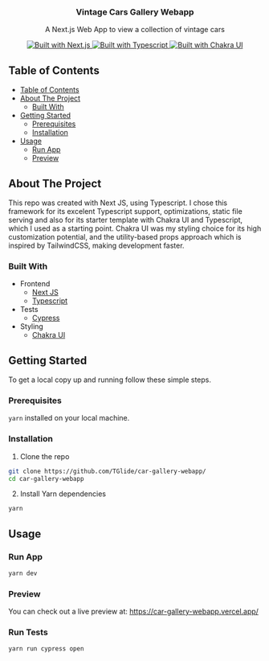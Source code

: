 <p align="center">
  <h3 align="center">Vintage Cars Gallery Webapp</h3>
  <p align="center">
    A Next.js Web App to view a collection of vintage cars
  </p>
  <p align="center">
    <a href="https://nextjs.org/">
      <img src="https://img.shields.io/badge/frontend-Next.js-%23000000?style=for-the-badge&logo=next.js" alt="Built with Next.js">
    </a>
    <a href="https://www.typescriptlang.org/">
      <img src="https://img.shields.io/badge/types-typescript-%23007ACC?style=for-the-badge&logo=typescript" alt="Built with Typescript">
    </a>
    <a href="https://chakra-ui.com/">
      <img src="https://img.shields.io/badge/styling-Chakra UI-%23319795?style=for-the-badge" alt="Built with Chakra UI">
    </a>
  </p>
</p>

<!-- TABLE OF CONTENTS -->

## Table of Contents

- [Table of Contents](#table-of-contents)
- [About The Project](#about-the-project)
  - [Built With](#built-with)
- [Getting Started](#getting-started)
  - [Prerequisites](#prerequisites)
  - [Installation](#installation)
- [Usage](#usage)
  - [Run App](#run-app)
  - [Preview](#preview)

<!-- ABOUT THE PROJECT -->

## About The Project

This repo was created with Next JS, using Typescript. I chose this framework for its excelent Typescript support, optimizations, static file serving and also for its starter template with Chakra UI and Typescript, which I used as a starting point. Chakra UI was my styling choice for its high customization potential, and the utility-based props approach which is inspired by TailwindCSS, making development faster. 

### Built With

-   Frontend
    -   [Next JS](#319795)
    -   [Typescript](https://www.typescriptlang.org/)
-   Tests
    -   [Cypress](https://www.cypress.io/)
-   Styling
    -   [Chakra UI](https://chakra-ui.com/)

## Getting Started

To get a local copy up and running follow these simple steps.

### Prerequisites

`yarn` installed on your local machine.

### Installation

1. Clone the repo

```sh
git clone https://github.com/TGlide/car-gallery-webapp/
cd car-gallery-webapp
```

2. Install Yarn dependencies

```sh
yarn
```

## Usage

### Run App

```sh
yarn dev
```

### Preview

You can check out a live preview at: https://car-gallery-webapp.vercel.app/

### Run Tests

```sh
yarn run cypress open
```



